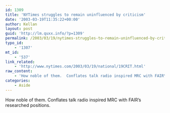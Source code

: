 ```yaml
---
id: 1309
title: 'NYTimes struggles to remain uninfluenced by criticism'
date: '2003-03-19T11:35:22+00:00'
author: Kellan
layout: post
guid: 'http://lm.quxx.info/?p=1309'
permalink: /2003/03/19/nytimes-struggles-to-remain-uninfluenced-by-criticism/
typo_id:
    - '1307'
mt_id:
    - '537'
link_related:
    - 'http://www.nytimes.com/2003/03/19/national/19CRIT.html'
raw_content:
    - 'How noble of them.  Conflates talk radio inspired MRC with FAIR\''s researched positions.'
categories:
    - Aside
---
```


How noble of them. Conflates talk radio inspired MRC with FAIR’s researched positions.